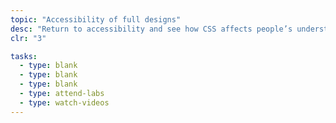 ```yaml
---
topic: "Accessibility of full designs"
desc: "Return to accessibility and see how CSS affects people’s understanding of pages—and what we can do to help."
clr: "3"

tasks:
  - type: blank
  - type: blank
  - type: blank
  - type: attend-labs
  - type: watch-videos
---
```

